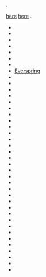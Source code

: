 # 

.

 [here](https://compatibility.jeedom.com/index.php?v=d&p=home&search=&plugin=openzwave)  [here](https://doc.jeedom.com/en_US/plugins/automation%20protocol/openzwave/) .

- [](aeotec.keyfob_-_Telecommande.md)
- [](aeotec.keyfob_Gen5_-_Telecommande.md)
- [](aeotec.minimote_-_Telecommande.md)
- [](aeotec.panic_button_-_Telecommande.md)
- [](aeotec.zw062_garage_door_controller.md)
- [](dlink.dchz110_-_3en1_Ouverture.md)
- [](duwi.05436_-_Volets.md)
- [Everspring](everspring.AD147-6_-_Miniplug_Dimmer.md)
- [](smart_Home_by_Everspring.AD146-0_-_In_Wall_Dimmer.md)
- [](smart_Home_by_Everspring.AN179-0_-_In_Wall_On-Off.md)
- [](fibaro.fgd211_-_Dimmer.md)
- [](fibaro.fgd212_-_Dimmer2.md)
- [](fibaro.fgfs101_-_FloodSensors.md)
- [](fibaro.fgk101_-_Ouverture.md)
- [](fibaro.fgms001ZW5_-_Motion.md)
- [](fibaro.fgms001_-_Motion.md)
- [](fibaro.fgr222_-_Volets.md)
- [](fibaro.fgrgb101_-_RGVBControler.md)
- [](fibaro.fgrm222_-_Volets.md)
- [](fibaro.fgsd102_-_Fumees.md)
- [](fibaro.fgwpe101_-_Wall_Plug.md)
- [](greenwave.Powernode1_-_Prise.md)
- [](greenwave.powernode_-_Multiprise.md)
- [](mco.MH-S412_Double_-_Interrupteur.md)
- [](nodon.Soft_-_Remote_-_Telecommande.md)
- [](nodon.octan_-_Remote_-_Telecommande.md)
- [](nodon.smartplug_-_Prise.md)
- [](nodon.wall_-_Switch_-_Interrupteur.md)
- [](philio.psp01_-_Multicapteurs.md)
- [](philio.psr04_-_Smart_Color_Button.md)
- [](philio.pst02a_-_4_en_1.md)
- [](philio.pst02c_-_3_en_1_Ouverture.md)
- [](polycontrol.danalock-v2_-_Serrure.md)
- [](polycontrol.polylock_-_Serrure.md)
- [](secure.ses302_-_Temperature.md)
- [](secure.ses303_-_Temperature_Humidite.md)
- [](secure.sir321_-_Timer.md)
- [](secure.srt323_-_Thermostat.md)
- [](swiid.inter_-_Interrupteur_Cordon.md)
- [](zipato.minikeypad_-_Clavier_Rfid.md)
